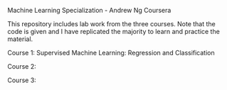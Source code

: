 Machine Learning Specialization - Andrew Ng Coursera

This repository includes lab work from the three courses. Note that the code is given and I have replicated the majority to learn and practice the material. 

Course 1: Supervised Machine Learning: Regression and Classification

Course 2:

Course 3:
